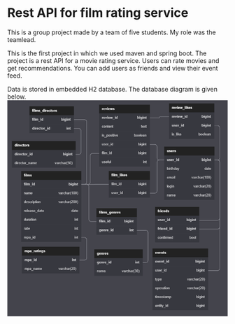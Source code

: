 # Rest API for film rating service
This is a group project made by a team of five students. My role was the teamlead.

This is the first project in which we used maven and spring boot. The project is a rest API for a movie rating service. 
Users can rate movies and get recommendations. You can add users as friends and view their event feed.

Data is stored in embedded H2 database. The database diagram is given below.
![database diagram](./db-diagram.png)


